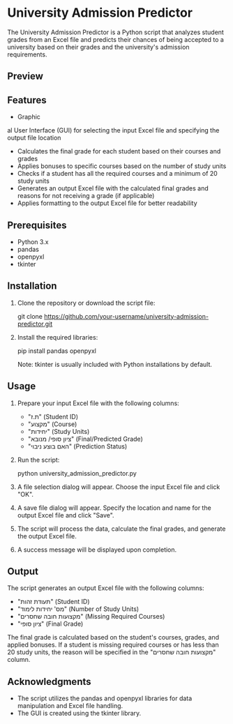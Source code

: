 # University Admission Predictor

The University Admission Predictor is a Python script that analyzes student grades from an Excel file and predicts their chances of being accepted to a university based on their grades and the university's admission requirements.

## Preview

## Features

- Graphic

al User Interface (GUI) for selecting the input Excel file and specifying the output file location
- Calculates the final grade for each student based on their courses and grades
- Applies bonuses to specific courses based on the number of study units
- Checks if a student has all the required courses and a minimum of 20 study units
- Generates an output Excel file with the calculated final grades and reasons for not receiving a grade (if applicable)
- Applies formatting to the output Excel file for better readability

## Prerequisites

- Python 3.x
- pandas
- openpyxl
- tkinter

## Installation

1. Clone the repository or download the script file:

   
   git clone https://github.com/your-username/university-admission-predictor.git
   

2. Install the required libraries:

   
   pip install pandas openpyxl
   

   Note: tkinter is usually included with Python installations by default.

## Usage

1. Prepare your input Excel file with the following columns:
   - "ת.ז" (Student ID)
   - "מקצוע" (Course)
   - "יחידות" (Study Units)
   - "ציון סופי/ מנובא" (Final/Predicted Grade)
   - "האם בוצע ניבוי" (Prediction Status)

2. Run the script:

   
   python university_admission_predictor.py
   

3. A file selection dialog will appear. Choose the input Excel file and click "OK".

4. A save file dialog will appear. Specify the location and name for the output Excel file and click "Save".

5. The script will process the data, calculate the final grades, and generate the output Excel file.

6. A success message will be displayed upon completion.


## Output

The script generates an output Excel file with the following columns:

- "תעודת זהות" (Student ID)
- "מס' יחידות לימוד" (Number of Study Units)
- "מקצועות חובה שחסרים" (Missing Required Courses)
- "ציון סופי" (Final Grade)

The final grade is calculated based on the student's courses, grades, and applied bonuses. If a student is missing required courses or has less than 20 study units, the reason will be specified in the "מקצועות חובה שחסרים" column.


## Acknowledgments

- The script utilizes the pandas and openpyxl libraries for data manipulation and Excel file handling.
- The GUI is created using the tkinter library.
